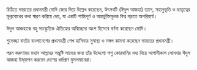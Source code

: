 চিঠিতে ভারতের প্রধানমন্ত্রী মোদি জোর দিয়ে উল্লেখ করেছেন, উৎসবটি (ঈদুল আজহা) ত্যাগ, সহানুভূতি ও ভ্রাতৃত্বের মূল্যবোধের কথা স্মরণ করিয়ে দেয়, যা একটি শান্তিপূর্ণ ও অন্তর্ভুক্তিমূলক বিশ্ব গড়তে অপরিহার্য।

ঈদুল আজহাকে বহু সাংস্কৃতিক ঐতিহ্যের অবিচ্ছেদ্য অংশ হিসেবে বর্ণনা করেছেন মোদি।

শুভেচ্ছা বার্তায় বাংলাদেশের প্রধানমন্ত্রী শেখ হাসিনার সুস্বাস্থ্য ও মঙ্গল কামনা করেছেন ভারতের প্রধানমন্ত্রী।

পরম করুণাময় মহান আল্লাহর সন্তুষ্টি লাভের জন্য তাঁর উদ্দেশ্যে পশু কোরবানির মধ্য দিয়ে আগামীকাল সোমবার ঈদুল আজহা উদ্‌যাপন করবেন দেশের ধর্মপ্রাণ মুসলমানেরা।
